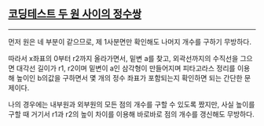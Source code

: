 ## [코딩테스트 두 원 사이의 정수쌍](https://school.programmers.co.kr/learn/courses/30/lessons/181187)

---

먼저 원은 네 부분이 같으므로, 제 1사분면만 확인해도 나머지 개수를 구하기 무방하다.

따라서 x좌표의 0부터 r2까지 올라가면서, 밑변 a를 찾고, 외곽선까지의 수직선을 그으면 대각선 길이가 r1, r2이며 밑변이 a인 삼각형이 만들어지며 피타고라스 정리를 이용해 높이인 b의값을 구하면서 몇 개의 정수 좌표가 포함되는지 확인하면 되는 간단한 문제이다.

나의 경우에는 내부원과 외부원의 모든 점의 개수를 구할 수 있도록 짰지만, 사실 높이를 구할 때 거기서 r1과 r2의 높이 차이를 이용해 바로바로 점의 개수를 갱신해도 무방하다.
